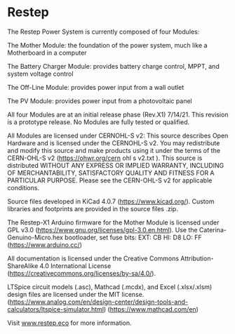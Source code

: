 # Restep
The Restep Power System is currently composed of four Modules:

The Mother Module: the foundation of the power system, much like a Motherboard in a computer

The Battery Charger Module: provides battery charge control, MPPT, and system voltage control

The Off-Line Module: provides power input from a wall outlet

The PV Module: provides power input from a photovoltaic panel
  
All four Modules are at an initial release phase (Rev.X1) 7/14/21. This revision is a prototype release. No Modules are fully tested or qualified.

All Modules are licensed under CERNOHL-S v2:
This source describes Open Hardware and is licensed under the CERNOHL-S v2. You may redistribute and modify this
source and make products using it under the terms of the CERN-OHL-S v2 (https://ohwr.org/cern ohl s v2.txt ).
This source is distributed WITHOUT ANY EXPRESS OR IMPLIED WARRANTY, INCLUDING OF MERCHANTABILITY,
SATISFACTORY QUALITY AND FITNESS FOR A PARTICULAR PURPOSE. Please see the CERN-OHL-S v2 for applicable conditions.

Source files developed in KiCad 4.0.7 (https://www.kicad.org/). Custom libraries and footprints are provided in the source files .zip.

The Restep-X1 Arduino firmware for the Mother Module is licensed under GPL v3.0 (https://www.gnu.org/licenses/gpl-3.0.en.html).
Use the Caterina-Genuino-Micro.hex bootloader, set fuse bits: EXT: CB  HI: D8  LO:  FF
(https://www.arduino.cc/) 

All documentation is licensed under the Creative Commons Attribution-ShareAlike 4.0 International License (https://creativecommons.org/licenses/by-sa/4.0/).

LTSpice circuit models (.asc), Mathcad (.mcdx), and Excel (.xlsx/.xlsm) design files are licensed under the MIT license.
(https://www.analog.com/en/design-center/design-tools-and-calculators/ltspice-simulator.html)
(https://www.mathcad.com/en)

Visit www.restep.eco for more information.
